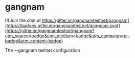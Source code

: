 # gangnam

[![Join the chat at https://gitter.im/gangnamtestnet/gangnam](https://badges.gitter.im/gangnamtestnet/gangnam.svg)](https://gitter.im/gangnamtestnet/gangnam?utm_source=badge&utm_medium=badge&utm_campaign=pr-badge&utm_content=badge)

The --gangnam testnet configuration
